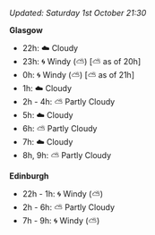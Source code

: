 *Updated: Saturday 1st October 21:30*

**Glasgow**

* 22h: :cloud: Cloudy
* 23h: :cyclone: Windy (:partly_sunny:) [:partly_sunny: as of 20h]
* 0h: :cyclone: Windy (:partly_sunny:) [:partly_sunny: as of 21h]
* 1h: :cloud: Cloudy
* 2h - 4h: :partly_sunny: Partly Cloudy
* 5h: :cloud: Cloudy
* 6h: :partly_sunny: Partly Cloudy
* 7h: :cloud: Cloudy
* 8h, 9h: :partly_sunny: Partly Cloudy

**Edinburgh**

* 22h - 1h: :cyclone: Windy (:partly_sunny:)
* 2h - 6h: :partly_sunny: Partly Cloudy
* 7h - 9h: :cyclone: Windy (:partly_sunny:)
